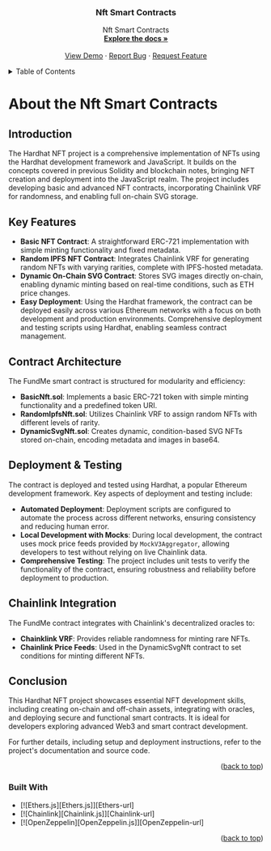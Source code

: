 <a id="readme-top"></a>

<!-- PROJECT SHIELDS -->
<!--
*** I'm using markdown "reference style" links for readability.
*** Reference links are enclosed in brackets [ ] instead of parentheses ( ).
*** See the bottom of this document for the declaration of the reference variables
*** for contributors-url, forks-url, etc. This is an optional, concise syntax you may use.
*** https://www.markdownguide.org/basic-syntax/#reference-style-links
-->

<br />
<div align="center">
 
<h3 align="center">Nft Smart Contracts</h3>

  <p align="center">
    Nft Smart Contracts

<br />
<a href="https://github.com/io10-0x/hardhat-nft-fcc"><strong>Explore the docs »</strong></a>
<br />
<br />
<a href="https://github.com/io10-0x/hardhat-nft-fcc">View Demo</a>
·
<a href="https://github.com/io10-0x/hardhat-nft-fcc/issues/new?labels=bug&template=bug-report---.md">Report Bug</a>
·
<a href="https://github.com/io10-0x/hardhat-nft-fcc/issues/new?labels=enhancement&template=feature-request---.md">Request Feature</a>

  </p>
</div>

<!-- TABLE OF CONTENTS -->
<details>
  <summary>Table of Contents</summary>
  <ol>
    <li>
      <a href="#about-the-project">About The Project</a>
      <ul>
        <li><a href="#built-with">Built With</a></li>
      </ul>
    </li>
    <li>
      <a href="#getting-started">Getting Started</a>
      <ul>
        <li><a href="#prerequisites">Prerequisites</a></li>
        <li><a href="#installation">Installation</a></li>
      </ul>
    </li>
    <li><a href="#usage">Usage</a></li>
    <li><a href="#roadmap">Roadmap</a></li>
    <li><a href="#contributing">Contributing</a></li>
    <li><a href="#license">License</a></li>
    <li><a href="#contact">Contact</a></li>
    <li><a href="#acknowledgments">Acknowledgments</a></li>
  </ol>
</details>

<!-- ABOUT THE PROJECT -->

# About the Nft Smart Contracts

## Introduction

The Hardhat NFT project is a comprehensive implementation of NFTs using the Hardhat development framework and JavaScript. It builds on the concepts covered in previous Solidity and blockchain notes, bringing NFT creation and deployment into the JavaScript realm. The project includes developing basic and advanced NFT contracts, incorporating Chainlink VRF for randomness, and enabling full on-chain SVG storage.

## Key Features

- **Basic NFT Contract**: A straightforward ERC-721 implementation with simple minting functionality and fixed metadata.
- **Random IPFS NFT Contract**: Integrates Chainlink VRF for generating random NFTs with varying rarities, complete with IPFS-hosted metadata.
- **Dynamic On-Chain SVG Contract**: Stores SVG images directly on-chain, enabling dynamic minting based on real-time conditions, such as ETH price changes.
- **Easy Deployment**: Using the Hardhat framework, the contract can be deployed easily across various Ethereum networks with a focus on both development and production environments. Comprehensive deployment and testing scripts using Hardhat, enabling seamless contract management.

## Contract Architecture

The FundMe smart contract is structured for modularity and efficiency:

- **BasicNft.sol**: Implements a basic ERC-721 token with simple minting functionality and a predefined token URI.
- **RandomIpfsNft.sol**: Utilizes Chainlink VRF to assign random NFTs with different levels of rarity.
- **DynamicSvgNft.sol**: Creates dynamic, condition-based SVG NFTs stored on-chain, encoding metadata and images in base64.

## Deployment & Testing

The contract is deployed and tested using Hardhat, a popular Ethereum development framework. Key aspects of deployment and testing include:

- **Automated Deployment**: Deployment scripts are configured to automate the process across different networks, ensuring consistency and reducing human error.
- **Local Development with Mocks**: During local development, the contract uses mock price feeds provided by `MockV3Aggregator`, allowing developers to test without relying on live Chainlink data.
- **Comprehensive Testing**: The project includes unit tests to verify the functionality of the contract, ensuring robustness and reliability before deployment to production.

## Chainlink Integration

The FundMe contract integrates with Chainlink's decentralized oracles to:

- **Chainklink VRF**: Provides reliable randomness for minting rare NFTs.
- **Chainlink Price Feeds**: Used in the DynamicSvgNft contract to set conditions for minting different NFTs.

## Conclusion

This Hardhat NFT project showcases essential NFT development skills, including creating on-chain and off-chain assets, integrating with oracles, and deploying secure and functional smart contracts. It is ideal for developers exploring advanced Web3 and smart contract development.

For further details, including setup and deployment instructions, refer to the project's documentation and source code.

<p align="right">(<a href="#readme-top">back to top</a>)</p>

### Built With

- [![Ethers.js][Ethers.js]][Ethers-url]
- [![Chainlink][Chainlink.js]][Chainlink-url]
- [![OpenZeppelin][OpenZeppelin.js]][OpenZeppelin-url]

<p align="right">(<a href="#readme-top">back to top</a>)</p>
